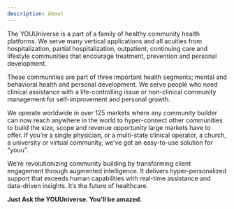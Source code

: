 ```yaml
---
description: About
---
```

The YOUUniverse is a part of a family of healthy community health platforms. We serve many vertical applications and all acuities from hospitalization, partial hospitalization, outpatient, continuing care and lifestyle communities that encourage treatment, prevention and personal development.





These communities are part of three important health segments; mental and behavioral health and personal development. We serve people who need clinical assistance with a life-controlling issue or non-clinical community management for self-improvement and personal growth.

We operate worldwide in over 125 markets where any community builder can now reach anywhere in the world to hyper-connect other communities to build the size, scope and revenue opportunity large markets have to offer. If you’re a single physician, or a multi-state clinical operator, a church, a university or virtual community, we’ve got an easy-to-use solution for “youu”.

We’re revolutionizing community building by transforming client engagement through augmented intelligence. It delivers hyper-personalized support that exceeds human capabilities with real-time assistance and data-driven insights. It’s the future of healthcare.

**Just Ask the YOUUniverse. You’ll be amazed.**